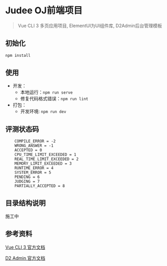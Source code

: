 # Judee OJ前端项目
> Vue CLI 3 多页应用项目, ElementUI为UI组件库, D2Admin后台管理模板


## 初始化
```bash
npm install
```

## 使用
* 开发：
    * 本地运行：`npm run serve`  
    * 修复代码格式错误：`npm run lint`
* 打包：
    * 开发环境: `npm run dev`
    
## 评测状态码
```
    COMPILE_ERROR = -2
    WRONG_ANSWER = -1
    ACCEPTED = 0
    CPU_TIME_LIMIT_EXCEEDED = 1
    REAL_TIME_LIMIT_EXCEEDED = 2
    MEMORY_LIMIT_EXCEEDED = 3
    RUNTIME_ERROR = 4
    SYSTEM_ERROR = 5
    PENDING = 6
    JUDGING = 7
    PARTIALLY_ACCEPTED = 8
```

## 目录结构说明 
施工中

## 参考资料
[Vue CLI 3 官方文档](https://cli.vuejs.org/zh/)

[D2 Admin 官方文档](https://fairyever.com/d2-admin/doc/zh/)

